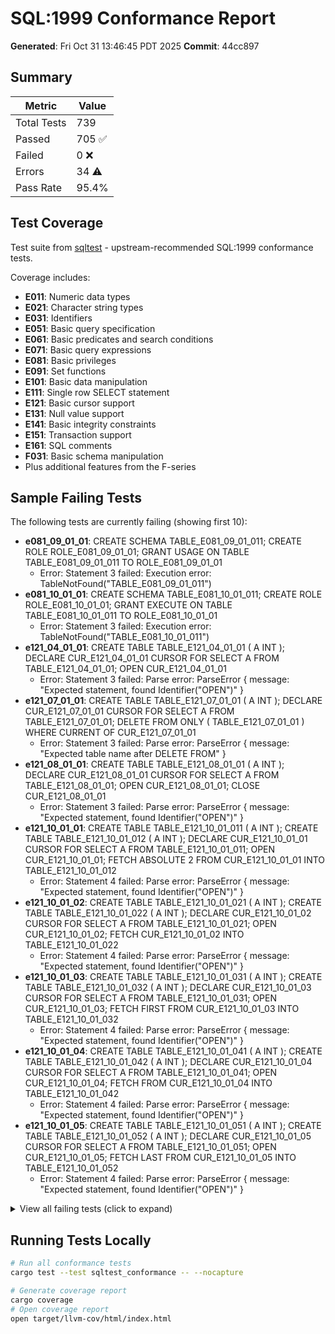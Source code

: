 # SQL:1999 Conformance Report

**Generated**: Fri Oct 31 13:46:45 PDT 2025
**Commit**: 44cc897

## Summary

| Metric | Value |
|--------|-------|
| Total Tests | 739 |
| Passed | 705 ✅ |
| Failed | 0 ❌ |
| Errors | 34 ⚠️ |
| Pass Rate | 95.4% |

## Test Coverage

Test suite from [sqltest](https://github.com/elliotchance/sqltest) - upstream-recommended SQL:1999 conformance tests.

Coverage includes:

- **E011**: Numeric data types
- **E021**: Character string types
- **E031**: Identifiers
- **E051**: Basic query specification
- **E061**: Basic predicates and search conditions
- **E071**: Basic query expressions
- **E081**: Basic privileges
- **E091**: Set functions
- **E101**: Basic data manipulation
- **E111**: Single row SELECT statement
- **E121**: Basic cursor support
- **E131**: Null value support
- **E141**: Basic integrity constraints
- **E151**: Transaction support
- **E161**: SQL comments
- **F031**: Basic schema manipulation
- Plus additional features from the F-series

## Sample Failing Tests

The following tests are currently failing (showing first 10):

- **e081_09_01_01**: CREATE SCHEMA TABLE_E081_09_01_011; CREATE ROLE ROLE_E081_09_01_01; GRANT USAGE ON TABLE TABLE_E081_09_01_011 TO ROLE_E081_09_01_01
  - Error: Statement 3 failed: Execution error: TableNotFound("TABLE_E081_09_01_011")
- **e081_10_01_01**: CREATE SCHEMA TABLE_E081_10_01_011; CREATE ROLE ROLE_E081_10_01_01; GRANT EXECUTE ON TABLE TABLE_E081_10_01_011 TO ROLE_E081_10_01_01
  - Error: Statement 3 failed: Execution error: TableNotFound("TABLE_E081_10_01_011")
- **e121_04_01_01**: CREATE TABLE TABLE_E121_04_01_01 ( A INT ); DECLARE CUR_E121_04_01_01 CURSOR FOR SELECT A FROM TABLE_E121_04_01_01; OPEN CUR_E121_04_01_01
  - Error: Statement 3 failed: Parse error: ParseError { message: "Expected statement, found Identifier(\"OPEN\")" }
- **e121_07_01_01**: CREATE TABLE TABLE_E121_07_01_01 ( A INT ); DECLARE CUR_E121_07_01_01 CURSOR FOR SELECT A FROM TABLE_E121_07_01_01; DELETE FROM ONLY ( TABLE_E121_07_01_01 ) WHERE CURRENT OF CUR_E121_07_01_01
  - Error: Statement 3 failed: Parse error: ParseError { message: "Expected table name after DELETE FROM" }
- **e121_08_01_01**: CREATE TABLE TABLE_E121_08_01_01 ( A INT ); DECLARE CUR_E121_08_01_01 CURSOR FOR SELECT A FROM TABLE_E121_08_01_01; OPEN CUR_E121_08_01_01; CLOSE CUR_E121_08_01_01
  - Error: Statement 3 failed: Parse error: ParseError { message: "Expected statement, found Identifier(\"OPEN\")" }
- **e121_10_01_01**: CREATE TABLE TABLE_E121_10_01_011 ( A INT ); CREATE TABLE TABLE_E121_10_01_012 ( A INT ); DECLARE CUR_E121_10_01_01 CURSOR FOR SELECT A FROM TABLE_E121_10_01_011; OPEN CUR_E121_10_01_01; FETCH ABSOLUTE 2 FROM CUR_E121_10_01_01 INTO TABLE_E121_10_01_012
  - Error: Statement 4 failed: Parse error: ParseError { message: "Expected statement, found Identifier(\"OPEN\")" }
- **e121_10_01_02**: CREATE TABLE TABLE_E121_10_01_021 ( A INT ); CREATE TABLE TABLE_E121_10_01_022 ( A INT ); DECLARE CUR_E121_10_01_02 CURSOR FOR SELECT A FROM TABLE_E121_10_01_021; OPEN CUR_E121_10_01_02; FETCH CUR_E121_10_01_02 INTO TABLE_E121_10_01_022
  - Error: Statement 4 failed: Parse error: ParseError { message: "Expected statement, found Identifier(\"OPEN\")" }
- **e121_10_01_03**: CREATE TABLE TABLE_E121_10_01_031 ( A INT ); CREATE TABLE TABLE_E121_10_01_032 ( A INT ); DECLARE CUR_E121_10_01_03 CURSOR FOR SELECT A FROM TABLE_E121_10_01_031; OPEN CUR_E121_10_01_03; FETCH FIRST FROM CUR_E121_10_01_03 INTO TABLE_E121_10_01_032
  - Error: Statement 4 failed: Parse error: ParseError { message: "Expected statement, found Identifier(\"OPEN\")" }
- **e121_10_01_04**: CREATE TABLE TABLE_E121_10_01_041 ( A INT ); CREATE TABLE TABLE_E121_10_01_042 ( A INT ); DECLARE CUR_E121_10_01_04 CURSOR FOR SELECT A FROM TABLE_E121_10_01_041; OPEN CUR_E121_10_01_04; FETCH FROM CUR_E121_10_01_04 INTO TABLE_E121_10_01_042
  - Error: Statement 4 failed: Parse error: ParseError { message: "Expected statement, found Identifier(\"OPEN\")" }
- **e121_10_01_05**: CREATE TABLE TABLE_E121_10_01_051 ( A INT ); CREATE TABLE TABLE_E121_10_01_052 ( A INT ); DECLARE CUR_E121_10_01_05 CURSOR FOR SELECT A FROM TABLE_E121_10_01_051; OPEN CUR_E121_10_01_05; FETCH LAST FROM CUR_E121_10_01_05 INTO TABLE_E121_10_01_052
  - Error: Statement 4 failed: Parse error: ParseError { message: "Expected statement, found Identifier(\"OPEN\")" }

<details>
<summary>View all failing tests (click to expand)</summary>

```
e081_09_01_01: CREATE SCHEMA TABLE_E081_09_01_011; CREATE ROLE ROLE_E081_09_01_01; GRANT USAGE ON TABLE TABLE_E081_09_01_011 TO ROLE_E081_09_01_01
  Error: Statement 3 failed: Execution error: TableNotFound("TABLE_E081_09_01_011")

e081_10_01_01: CREATE SCHEMA TABLE_E081_10_01_011; CREATE ROLE ROLE_E081_10_01_01; GRANT EXECUTE ON TABLE TABLE_E081_10_01_011 TO ROLE_E081_10_01_01
  Error: Statement 3 failed: Execution error: TableNotFound("TABLE_E081_10_01_011")

e121_04_01_01: CREATE TABLE TABLE_E121_04_01_01 ( A INT ); DECLARE CUR_E121_04_01_01 CURSOR FOR SELECT A FROM TABLE_E121_04_01_01; OPEN CUR_E121_04_01_01
  Error: Statement 3 failed: Parse error: ParseError { message: "Expected statement, found Identifier(\"OPEN\")" }

e121_07_01_01: CREATE TABLE TABLE_E121_07_01_01 ( A INT ); DECLARE CUR_E121_07_01_01 CURSOR FOR SELECT A FROM TABLE_E121_07_01_01; DELETE FROM ONLY ( TABLE_E121_07_01_01 ) WHERE CURRENT OF CUR_E121_07_01_01
  Error: Statement 3 failed: Parse error: ParseError { message: "Expected table name after DELETE FROM" }

e121_08_01_01: CREATE TABLE TABLE_E121_08_01_01 ( A INT ); DECLARE CUR_E121_08_01_01 CURSOR FOR SELECT A FROM TABLE_E121_08_01_01; OPEN CUR_E121_08_01_01; CLOSE CUR_E121_08_01_01
  Error: Statement 3 failed: Parse error: ParseError { message: "Expected statement, found Identifier(\"OPEN\")" }

e121_10_01_01: CREATE TABLE TABLE_E121_10_01_011 ( A INT ); CREATE TABLE TABLE_E121_10_01_012 ( A INT ); DECLARE CUR_E121_10_01_01 CURSOR FOR SELECT A FROM TABLE_E121_10_01_011; OPEN CUR_E121_10_01_01; FETCH ABSOLUTE 2 FROM CUR_E121_10_01_01 INTO TABLE_E121_10_01_012
  Error: Statement 4 failed: Parse error: ParseError { message: "Expected statement, found Identifier(\"OPEN\")" }

e121_10_01_02: CREATE TABLE TABLE_E121_10_01_021 ( A INT ); CREATE TABLE TABLE_E121_10_01_022 ( A INT ); DECLARE CUR_E121_10_01_02 CURSOR FOR SELECT A FROM TABLE_E121_10_01_021; OPEN CUR_E121_10_01_02; FETCH CUR_E121_10_01_02 INTO TABLE_E121_10_01_022
  Error: Statement 4 failed: Parse error: ParseError { message: "Expected statement, found Identifier(\"OPEN\")" }

e121_10_01_03: CREATE TABLE TABLE_E121_10_01_031 ( A INT ); CREATE TABLE TABLE_E121_10_01_032 ( A INT ); DECLARE CUR_E121_10_01_03 CURSOR FOR SELECT A FROM TABLE_E121_10_01_031; OPEN CUR_E121_10_01_03; FETCH FIRST FROM CUR_E121_10_01_03 INTO TABLE_E121_10_01_032
  Error: Statement 4 failed: Parse error: ParseError { message: "Expected statement, found Identifier(\"OPEN\")" }

e121_10_01_04: CREATE TABLE TABLE_E121_10_01_041 ( A INT ); CREATE TABLE TABLE_E121_10_01_042 ( A INT ); DECLARE CUR_E121_10_01_04 CURSOR FOR SELECT A FROM TABLE_E121_10_01_041; OPEN CUR_E121_10_01_04; FETCH FROM CUR_E121_10_01_04 INTO TABLE_E121_10_01_042
  Error: Statement 4 failed: Parse error: ParseError { message: "Expected statement, found Identifier(\"OPEN\")" }

e121_10_01_05: CREATE TABLE TABLE_E121_10_01_051 ( A INT ); CREATE TABLE TABLE_E121_10_01_052 ( A INT ); DECLARE CUR_E121_10_01_05 CURSOR FOR SELECT A FROM TABLE_E121_10_01_051; OPEN CUR_E121_10_01_05; FETCH LAST FROM CUR_E121_10_01_05 INTO TABLE_E121_10_01_052
  Error: Statement 4 failed: Parse error: ParseError { message: "Expected statement, found Identifier(\"OPEN\")" }

e121_10_01_06: CREATE TABLE TABLE_E121_10_01_061 ( A INT ); CREATE TABLE TABLE_E121_10_01_062 ( A INT ); DECLARE CUR_E121_10_01_06 CURSOR FOR SELECT A FROM TABLE_E121_10_01_061; OPEN CUR_E121_10_01_06; FETCH NEXT FROM CUR_E121_10_01_06 INTO TABLE_E121_10_01_062
  Error: Statement 4 failed: Parse error: ParseError { message: "Expected statement, found Identifier(\"OPEN\")" }

e121_10_01_07: CREATE TABLE TABLE_E121_10_01_071 ( A INT ); CREATE TABLE TABLE_E121_10_01_072 ( A INT ); DECLARE CUR_E121_10_01_07 CURSOR FOR SELECT A FROM TABLE_E121_10_01_071; OPEN CUR_E121_10_01_07; FETCH PRIOR FROM CUR_E121_10_01_07 INTO TABLE_E121_10_01_072
  Error: Statement 4 failed: Parse error: ParseError { message: "Expected statement, found Identifier(\"OPEN\")" }

e121_10_01_08: CREATE TABLE TABLE_E121_10_01_081 ( A INT ); CREATE TABLE TABLE_E121_10_01_082 ( A INT ); DECLARE CUR_E121_10_01_08 CURSOR FOR SELECT A FROM TABLE_E121_10_01_081; OPEN CUR_E121_10_01_08; FETCH RELATIVE 2 FROM CUR_E121_10_01_08 INTO TABLE_E121_10_01_082
  Error: Statement 4 failed: Parse error: ParseError { message: "Expected statement, found Identifier(\"OPEN\")" }

f031_03_07_01: CREATE COLLATION COLLATION1 FROM 'de_DE'; CREATE ROLE ROLE_F031_03_07_01; GRANT ALL PRIVILEGES ON COLLATION COLLATION1 TO ROLE_F031_03_07_01
  Error: Statement 1 failed: Parse error: ParseError { message: "Expected identifier, found String(\"de_DE\")" }

f031_03_10_01: CREATE TYPE TYPE1; CREATE ROLE ROLE_F031_03_10_01; GRANT ALL PRIVILEGES ON TYPE TYPE1 TO ROLE_F031_03_10_01
  Error: Statement 1 failed: Parse error: ParseError { message: "Expected keyword As, found Eof" }

f031_03_12_13: CREATE ROLE ROLE_F031_03_12_13; GRANT ALL PRIVILEGES ON SPECIFIC CONSTRUCTOR METHOD FOO TO ROLE_F031_03_12_13
  Error: Statement 2 failed: Parse error: ParseError { message: "Expected FUNCTION, PROCEDURE, or ROUTINE after SPECIFIC, found Keyword(Constructor)" }

f031_03_12_15: CREATE ROLE ROLE_F031_03_12_15; GRANT ALL PRIVILEGES ON SPECIFIC INSTANCE METHOD FOO TO ROLE_F031_03_12_15
  Error: Statement 2 failed: Parse error: ParseError { message: "Expected FUNCTION, PROCEDURE, or ROUTINE after SPECIFIC, found Keyword(Instance)" }

f031_03_12_16: CREATE ROLE ROLE_F031_03_12_16; GRANT ALL PRIVILEGES ON SPECIFIC METHOD FOO TO ROLE_F031_03_12_16
  Error: Statement 2 failed: Parse error: ParseError { message: "Expected FUNCTION, PROCEDURE, or ROUTINE after SPECIFIC, found Keyword(Method)" }

f031_03_12_19: CREATE ROLE ROLE_F031_03_12_19; GRANT ALL PRIVILEGES ON SPECIFIC STATIC METHOD FOO TO ROLE_F031_03_12_19
  Error: Statement 2 failed: Parse error: ParseError { message: "Expected FUNCTION, PROCEDURE, or ROUTINE after SPECIFIC, found Keyword(Static)" }

f031_19_05_01: CREATE COLLATION COLLATION1 FROM 'de_DE'; CREATE ROLE ROLE_F031_19_05_01; REVOKE ALL PRIVILEGES ON COLLATION COLLATION1 FROM ROLE_F031_19_05_01
  Error: Statement 1 failed: Parse error: ParseError { message: "Expected identifier, found String(\"de_DE\")" }

f031_19_08_01: CREATE TYPE TYPE1; CREATE ROLE ROLE_F031_19_08_01; REVOKE ALL PRIVILEGES ON TYPE TYPE1 FROM ROLE_F031_19_08_01
  Error: Statement 1 failed: Parse error: ParseError { message: "Expected keyword As, found Eof" }

f031_19_10_03: CREATE ROLE ROLE_F031_19_10_03; REVOKE ALL PRIVILEGES ON FUNCTION BAR FOR BAZ FROM ROLE_F031_19_10_03
  Error: Statement 2 failed: Execution error: Other("Function 'BAR' not found")

f031_19_10_04: CREATE ROLE ROLE_F031_19_10_04; REVOKE ALL PRIVILEGES ON FUNCTION BAR FROM ROLE_F031_19_10_04
  Error: Statement 2 failed: Execution error: Other("Function 'BAR' not found")

f031_19_10_09: CREATE ROLE ROLE_F031_19_10_09; REVOKE ALL PRIVILEGES ON PROCEDURE BAR FOR BAZ FROM ROLE_F031_19_10_09
  Error: Statement 2 failed: Execution error: Other("Procedure 'BAR' not found")

f031_19_10_10: CREATE ROLE ROLE_F031_19_10_10; REVOKE ALL PRIVILEGES ON PROCEDURE BAR FROM ROLE_F031_19_10_10
  Error: Statement 2 failed: Execution error: Other("Procedure 'BAR' not found")

f031_19_10_11: CREATE ROLE ROLE_F031_19_10_11; REVOKE ALL PRIVILEGES ON ROUTINE BAR FOR BAZ FROM ROLE_F031_19_10_11
  Error: Statement 2 failed: Execution error: Other("Routine 'BAR' not found")

f031_19_10_12: CREATE ROLE ROLE_F031_19_10_12; REVOKE ALL PRIVILEGES ON ROUTINE BAR FROM ROLE_F031_19_10_12
  Error: Statement 2 failed: Execution error: Other("Routine 'BAR' not found")

f031_19_10_13: CREATE ROLE ROLE_F031_19_10_13; REVOKE ALL PRIVILEGES ON SPECIFIC CONSTRUCTOR METHOD FOO FROM ROLE_F031_19_10_13
  Error: Statement 2 failed: Parse error: ParseError { message: "Expected FUNCTION, PROCEDURE, or ROUTINE after SPECIFIC, found Keyword(Constructor)" }

f031_19_10_14: CREATE ROLE ROLE_F031_19_10_14; REVOKE ALL PRIVILEGES ON SPECIFIC FUNCTION FOO FROM ROLE_F031_19_10_14
  Error: Statement 2 failed: Execution error: Other("Function 'FOO' not found")

f031_19_10_15: CREATE ROLE ROLE_F031_19_10_15; REVOKE ALL PRIVILEGES ON SPECIFIC INSTANCE METHOD FOO FROM ROLE_F031_19_10_15
  Error: Statement 2 failed: Parse error: ParseError { message: "Expected FUNCTION, PROCEDURE, or ROUTINE after SPECIFIC, found Keyword(Instance)" }

f031_19_10_16: CREATE ROLE ROLE_F031_19_10_16; REVOKE ALL PRIVILEGES ON SPECIFIC METHOD FOO FROM ROLE_F031_19_10_16
  Error: Statement 2 failed: Parse error: ParseError { message: "Expected FUNCTION, PROCEDURE, or ROUTINE after SPECIFIC, found Keyword(Method)" }

f031_19_10_17: CREATE ROLE ROLE_F031_19_10_17; REVOKE ALL PRIVILEGES ON SPECIFIC PROCEDURE FOO FROM ROLE_F031_19_10_17
  Error: Statement 2 failed: Execution error: Other("Procedure 'FOO' not found")

f031_19_10_18: CREATE ROLE ROLE_F031_19_10_18; REVOKE ALL PRIVILEGES ON SPECIFIC ROUTINE FOO FROM ROLE_F031_19_10_18
  Error: Statement 2 failed: Execution error: Other("Routine 'FOO' not found")

f031_19_10_19: CREATE ROLE ROLE_F031_19_10_19; REVOKE ALL PRIVILEGES ON SPECIFIC STATIC METHOD FOO FROM ROLE_F031_19_10_19
  Error: Statement 2 failed: Parse error: ParseError { message: "Expected FUNCTION, PROCEDURE, or ROUTINE after SPECIFIC, found Keyword(Static)" }

```

</details>

## Running Tests Locally

```bash
# Run all conformance tests
cargo test --test sqltest_conformance -- --nocapture

# Generate coverage report
cargo coverage
# Open coverage report
open target/llvm-cov/html/index.html
```


